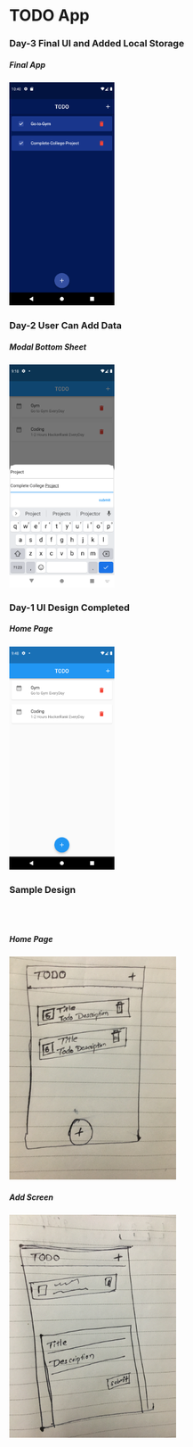 <h1>TODO App</h1>
<h3>Day-3 Final UI and Added Local Storage</h3>
<h5><i>Final App</i></h5>
<img src="screenshots/final_app.png" height=400 alt="adding_todo">
<h3>Day-2 User Can Add Data</h3>
<h5><i>Modal Bottom Sheet</i></h5>
<img src="screenshots/AddingTodo.png" height=400 alt="adding_todo">
<h3>Day-1 UI Design Completed</h3>
<h5><i>Home Page</i></h5>
<img src="screenshots/UI_design" height=400 alt="homepage_image">
<h3>Sample Design</h3><br><br>
<h5><i>Home Page</i></h5>
<img src="screenshots/homepage.jpg" height=400 alt="homepage_image">
<h5><i>Add Screen</i></h5>
<img src="screenshots/todo_add_screen.jpg" height=400 alt="add screen">